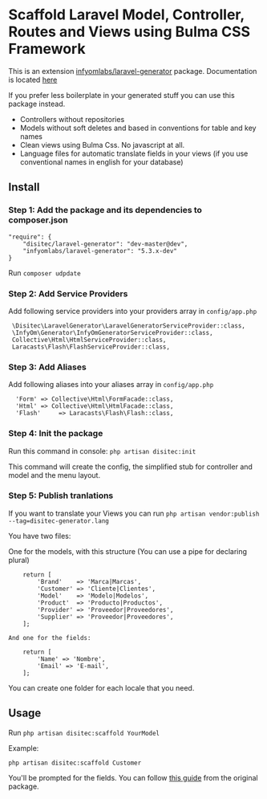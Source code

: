 # Scaffold Laravel Model, Controller, Routes and Views using Bulma CSS Framework

This is an extension [infyomlabs/laravel-generator](https://github.com/InfyOmLabs/laravel-generator) package. Documentation is located [here](http://labs.infyom.com/laravelgenerator)

If you prefer less boilerplate in your generated stuff you can use this package instead.

* Controllers without repositories
* Models without soft deletes and based in conventions for table and key names
* Clean views using Bulma Css. No javascript at all.
* Language files for automatic translate fields in your views (if you use conventional names in english for your database)

## Install

### Step 1: Add the package and its dependencies to composer.json

```
"require": {
    "disitec/laravel-generator": "dev-master@dev",
    "infyomlabs/laravel-generator": "5.3.x-dev"
}
 ```
Run `composer udpdate`

### Step 2: Add Service Providers

Add following service providers into your providers array in `config/app.php`

```
 \Disitec\LaravelGenerator\LaravelGeneratorServiceProvider::class,
 \InfyOm\Generator\InfyOmGeneratorServiceProvider::class,
 Collective\Html\HtmlServiceProvider::class,
 Laracasts\Flash\FlashServiceProvider::class,
```

### Step 3: Add Aliases

 Add following aliases into your aliases array in `config/app.php`

```
  'Form' => Collective\Html\FormFacade::class,
  'Html' => Collective\Html\HtmlFacade::class,
  'Flash'     => Laracasts\Flash\Flash::class,
```

### Step 4: Init the package

   Run this command in console: `php artisan disitec:init`

  This command will create the config, the simplified stub for controller and model and the menu layout.

### Step 5: Publish tranlations

   If you want to translate your Views you can run `php artisan vendor:publish --tag=disitec-generator.lang`

You have two files:

One for the models, with this structure (You can use a pipe for declaring plural)

```
    return [
        'Brand'    => 'Marca|Marcas',
        'Customer' => 'Cliente|Clientes',
        'Model'    => 'Modelo|Modelos',
        'Product'  => 'Producto|Productos',
        'Provider' => 'Proveedor|Proveedores',
        'Supplier' => 'Proveedor|Proveedores',
    ];
```
    And one for the fields:

```
    return [
        'Name' => 'Nombre',
        'Email' => 'E-mail',
    ];
```

You can create one folder for each locale that you need.

## Usage

Run `php artisan disitec:scaffold YourModel`

Example:

`php artisan disitec:scaffold Customer`

You'll be prompted for the fields. You can follow [this guide](http://labs.infyom.com/laravelgenerator/docs/5.3/getting-started#field-inputs) from the original package.
